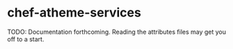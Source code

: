 # chef-atheme-services

TODO: Documentation forthcoming. Reading the attributes files may get you off
to a start.


